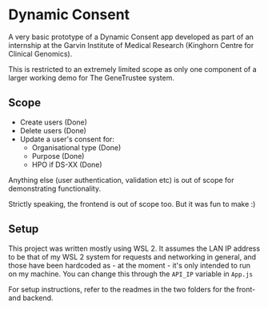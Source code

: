 # Dynamic Consent

A very basic prototype of a Dynamic Consent app developed as part of an internship at the Garvin Institute of Medical Research (Kinghorn Centre for Clinical Genomics).

This is restricted to an extremely limited scope as only one component of a larger working demo for The GeneTrustee system.

## Scope

-   Create users (Done)
-   Delete users (Done)
-   Update a user's consent for:
    -   Organisational type (Done)
    -   Purpose (Done)
    -   HPO if DS-XX (Done)

Anything else (user authentication, validation etc) is out of scope for demonstrating functionality.

Strictly speaking, the frontend is out of scope too. But it was fun to make :)

## Setup

This project was written mostly using WSL 2. It assumes the LAN IP address to be that of my WSL 2 system for requests and networking in general, and those have been hardcoded as - at the moment - it's only intended to run on my machine. You can change this through the `API_IP` variable in `App.js`

For setup instructions, refer to the readmes in the two folders for the front- and backend.
